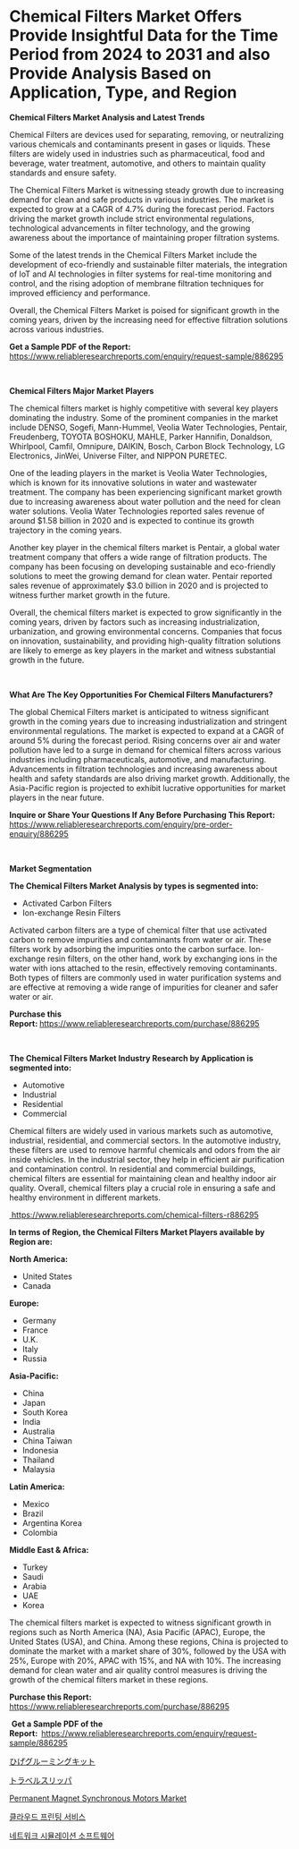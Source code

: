 <p><h1>Chemical Filters Market Offers Provide Insightful Data for the Time Period from 2024 to 2031 and also Provide Analysis Based on Application, Type, and Region</h1></p><p><strong>Chemical Filters Market Analysis and Latest Trends</strong></p>
<p><p>Chemical Filters are devices used for separating, removing, or neutralizing various chemicals and contaminants present in gases or liquids. These filters are widely used in industries such as pharmaceutical, food and beverage, water treatment, automotive, and others to maintain quality standards and ensure safety.</p><p>The Chemical Filters Market is witnessing steady growth due to increasing demand for clean and safe products in various industries. The market is expected to grow at a CAGR of 4.7% during the forecast period. Factors driving the market growth include strict environmental regulations, technological advancements in filter technology, and the growing awareness about the importance of maintaining proper filtration systems.</p><p>Some of the latest trends in the Chemical Filters Market include the development of eco-friendly and sustainable filter materials, the integration of IoT and AI technologies in filter systems for real-time monitoring and control, and the rising adoption of membrane filtration techniques for improved efficiency and performance.</p><p>Overall, the Chemical Filters Market is poised for significant growth in the coming years, driven by the increasing need for effective filtration solutions across various industries.</p></p>
<p><strong>Get a Sample PDF of the Report:&nbsp;</strong> <a href="https://www.reliableresearchreports.com/enquiry/request-sample/886295">https://www.reliableresearchreports.com/enquiry/request-sample/886295</a></p>
<p>&nbsp;</p>
<p><strong>Chemical Filters Major Market Players</strong></p>
<p><p>The chemical filters market is highly competitive with several key players dominating the industry. Some of the prominent companies in the market include DENSO, Sogefi, Mann-Hummel, Veolia Water Technologies, Pentair, Freudenberg, TOYOTA BOSHOKU, MAHLE, Parker Hannifin, Donaldson, Whirlpool, Camfil, Omnipure, DAIKIN, Bosch, Carbon Block Technology, LG Electronics, JinWei, Universe Filter, and NIPPON PURETEC.</p><p>One of the leading players in the market is Veolia Water Technologies, which is known for its innovative solutions in water and wastewater treatment. The company has been experiencing significant market growth due to increasing awareness about water pollution and the need for clean water solutions. Veolia Water Technologies reported sales revenue of around $1.58 billion in 2020 and is expected to continue its growth trajectory in the coming years.</p><p>Another key player in the chemical filters market is Pentair, a global water treatment company that offers a wide range of filtration products. The company has been focusing on developing sustainable and eco-friendly solutions to meet the growing demand for clean water. Pentair reported sales revenue of approximately $3.0 billion in 2020 and is projected to witness further market growth in the future.</p><p>Overall, the chemical filters market is expected to grow significantly in the coming years, driven by factors such as increasing industrialization, urbanization, and growing environmental concerns. Companies that focus on innovation, sustainability, and providing high-quality filtration solutions are likely to emerge as key players in the market and witness substantial growth in the future.</p></p>
<p>&nbsp;</p>
<p><strong>What Are The Key Opportunities For Chemical Filters Manufacturers?</strong></p>
<p><p>The global Chemical Filters market is anticipated to witness significant growth in the coming years due to increasing industrialization and stringent environmental regulations. The market is expected to expand at a CAGR of around 5% during the forecast period. Rising concerns over air and water pollution have led to a surge in demand for chemical filters across various industries including pharmaceuticals, automotive, and manufacturing. Advancements in filtration technologies and increasing awareness about health and safety standards are also driving market growth. Additionally, the Asia-Pacific region is projected to exhibit lucrative opportunities for market players in the near future.</p></p>
<p><strong>Inquire or Share Your Questions If Any Before Purchasing This Report:</strong> <a href="https://www.reliableresearchreports.com/enquiry/pre-order-enquiry/886295">https://www.reliableresearchreports.com/enquiry/pre-order-enquiry/886295</a></p>
<p>&nbsp;</p>
<p><strong>Market Segmentation</strong></p>
<p><strong>The Chemical Filters Market Analysis by types is segmented into:</strong></p>
<p><ul><li>Activated Carbon Filters</li><li>Ion-exchange Resin Filters</li></ul></p>
<p><p>Activated carbon filters are a type of chemical filter that use activated carbon to remove impurities and contaminants from water or air. These filters work by adsorbing the impurities onto the carbon surface. Ion-exchange resin filters, on the other hand, work by exchanging ions in the water with ions attached to the resin, effectively removing contaminants. Both types of filters are commonly used in water purification systems and are effective at removing a wide range of impurities for cleaner and safer water or air.</p></p>
<p><strong>Purchase this Report:&nbsp;</strong><a href="https://www.reliableresearchreports.com/purchase/886295">https://www.reliableresearchreports.com/purchase/886295</a></p>
<p>&nbsp;</p>
<p><strong>The Chemical Filters Market Industry Research by Application is segmented into:</strong></p>
<p><ul><li>Automotive</li><li>Industrial</li><li>Residential</li><li>Commercial</li></ul></p>
<p><p>Chemical filters are widely used in various markets such as automotive, industrial, residential, and commercial sectors. In the automotive industry, these filters are used to remove harmful chemicals and odors from the air inside vehicles. In the industrial sector, they help in efficient air purification and contamination control. In residential and commercial buildings, chemical filters are essential for maintaining clean and healthy indoor air quality. Overall, chemical filters play a crucial role in ensuring a safe and healthy environment in different markets.</p></p>
<p><a href="https://www.reliableresearchreports.com/chemical-filters-r886295">&nbsp;https://www.reliableresearchreports.com/chemical-filters-r886295</a></p>
<p><strong>In terms of Region, the Chemical Filters Market Players available by Region are:</strong></p>
<p>
    <p> <strong> North America: </strong>
        <ul>
            <li>United States</li>
            <li>Canada</li>
        </ul>
        </p> 
    <p> <strong> Europe: </strong>
        <ul>
            <li>Germany</li>
            <li>France</li>
            <li>U.K.</li>
            <li>Italy</li>
            <li>Russia</li>
        </ul>
        </p> 
    <p> <strong> Asia-Pacific: </strong>
        <ul>
            <li>China</li>
            <li>Japan</li>
            <li>South Korea</li>
            <li>India</li>
            <li>Australia</li>
            <li>China Taiwan</li>
            <li>Indonesia</li>
            <li>Thailand</li>
            <li>Malaysia</li>
        </ul>
        </p> 
    <p> <strong> Latin America: </strong>
        <ul>
            <li>Mexico</li>
            <li>Brazil</li>
            <li>Argentina Korea</li>
            <li>Colombia</li>
        </ul>
        </p> 
    <p> <strong> Middle East & Africa: </strong>
        <ul>
            <li>Turkey</li>
            <li>Saudi</li>
            <li>Arabia</li>
            <li>UAE</li>
            <li>Korea</li>
        </ul>
    </p>
    </p>
<p><p>The chemical filters market is expected to witness significant growth in regions such as North America (NA), Asia Pacific (APAC), Europe, the United States (USA), and China. Among these regions, China is projected to dominate the market with a market share of 30%, followed by the USA with 25%, Europe with 20%, APAC with 15%, and NA with 10%. The increasing demand for clean water and air quality control measures is driving the growth of the chemical filters market in these regions.</p></p>
<p><strong>Purchase this Report: </strong><a href="https://www.reliableresearchreports.com/purchase/886295">https://www.reliableresearchreports.com/purchase/886295</a></p>
<p>&nbsp;<strong>Get a Sample PDF of the Report:&nbsp;&nbsp;</strong><a href="https://www.reliableresearchreports.com/enquiry/request-sample/886295">https://www.reliableresearchreports.com/enquiry/request-sample/886295</a></p>
<p><strong></strong></p>
<p><p><a href="https://github.com/lababdou/Market-Research-Report-List-3/blob/main/612688235018.md">ひげグルーミングキット</a></p><p><a href="https://medium.com/@agnes.mcguire/%E6%97%85%E8%A1%8C%E7%94%A8%E3%82%B9%E3%83%AA%E3%83%83%E3%83%91%E5%B8%82%E5%A0%B4-2031%E5%B9%B4%E3%81%BE%E3%81%A7%E3%81%AE%E6%88%90%E5%8A%9F%E3%81%99%E3%82%8B%E3%83%93%E3%82%B8%E3%83%8D%E3%82%B9%E6%88%A6%E7%95%A5%E3%81%AE%E9%8D%B5-1076f61e094d">トラベルスリッパ</a></p><p><a href="https://www.linkedin.com/pulse/permanent-magnet-synchronous-motors-market-report-reveals-latest-6elae?trackingId=k9SN6FwpXhSEUnxm9NyJDA%3D%3D">Permanent Magnet Synchronous Motors Market</a></p><p><a href="https://medium.com/@domingowolf2022/%EA%B5%AC%EB%A6%84-%ED%94%84%EB%A6%B0%ED%8C%85-%EC%84%9C%EB%B9%84%EC%8A%A4-%EC%8B%9C%EC%9E%A5-%EA%B7%9C%EB%AA%A8-%EC%8B%9C%EC%9E%A5-%EC%A0%84%EB%A7%9D%EA%B3%BC-%EC%8B%9C%EC%9E%A5-%EC%98%88%EC%B8%A1-2024%EB%85%84%EB%B6%80%ED%84%B0-2031%EB%85%84%EA%B9%8C%EC%A7%80-152ca4326dab">클라우드 프린팅 서비스</a></p><p><a href="https://medium.com/@jewelmohr02/%EB%84%A4%ED%8A%B8%EC%9B%8C%ED%81%AC-%EC%8B%9C%EB%AE%AC%EB%A0%88%EC%9D%B4%EC%85%98-%EC%86%8C%ED%94%84%ED%8A%B8%EC%9B%A8%EC%96%B4-%EC%8B%9C%EC%9E%A5-%EA%B7%9C%EB%AA%A8-%EC%8B%9C%EC%9E%A5-%EC%A0%84%EB%A7%9D-%EB%B0%8F-%EC%8B%9C%EC%9E%A5-%EC%98%88%EC%B8%A1-2024%EB%85%84%EB%B6%80%ED%84%B0-2031%EB%85%84-10d71c4f0f72">네트워크 시뮬레이션 소프트웨어</a></p></p>